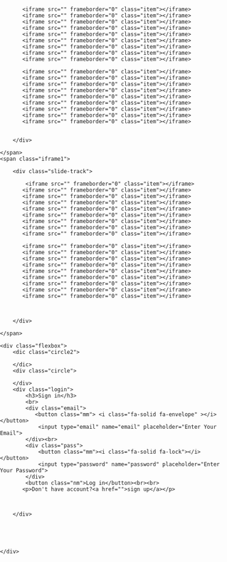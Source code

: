 <!DOCTYPE html>
<html lang="en">
<head>
    <meta charset="UTF-8">
    <meta http-equiv="X-UA-Compatible" content="IE=edge">
    <meta name="viewport" content="width=device-width, initial-scale=1.0">
    <title> login page</title>
    <link rel="stylesheet" href="https://cdnjs.cloudflare.com/ajax/libs/font-awesome/6.4.0/css/all.min.css" integrity="sha512-iecdLmaskl7CVkqkXNQ/ZH/XLlvWZOJyj7Yy7tcenmpD1ypASozpmT/E0iPtmFIB46ZmdtAc9eNBvH0H/ZpiBw==" crossorigin="anonymous" referrerpolicy="no-referrer" />
<style>
    body{
        margin: 0%;
        padding: 0%;
       
        background-color: rgb(224, 221, 221);
    }
    
    .circle2{
        position: relative;
  height:1000px;
  width: 1000px;
  border-radius: 1000px;
   background-color: rgb(253, 174, 174);
  opacity: 0.8;
  float: left;
  margin-left: -600px;
  margin-top: -120px;
  z-index: -1;
    }
.circle{
   position: relative;
  height:1000px;
  width: 1000px;
  border-radius: 1000px;
   background-color: rgb(253, 174, 174);
  opacity: 0.8;
  float: right;
  margin-right: -600px;
  margin-top: -120px;
  z-index: -1;

}
.flexbox{
    overflow: hidden;
    box-shadow: 0px 2px 10px rgba(133, 132, 132, 0.918);
    height: 750px;
    border: 2px solid rgba(200,200,200,0.2);
    width: 60%;
    margin: auto;
    background: rgba(200,200,200,0.2);
   
   
}
.login{
    display: flex;
    position: absolute;
    width: 400px;
    height: 500px;
    flex-direction: column;
    border: 0.5px solid rgba(200, 200, 200, 0.2) ;
    background-color: rgba(240, 255, 255, 0.603);
    margin-left: 250px;
   align-items: center;
    margin-top: 130px;
    
}


h3{
    margin-top: 50px;
    text-align: center;
    font-size: 40px;
}
input{
    margin-top: 20px;
    height: 30px;
    width: 300px;
    text-align: center;
    border: 1px solid black;
    border-left: none;
    
}
.nm{
    background-color: rgb(252, 71, 164);
    margin-top: 40px;
    height: 35px;
    width: 300px;
    font-size: 15px;
    font-weight: bold;
   border: none;
   border-radius: 2px;
    color: white;   
}
a{
    text-decoration: none;
    color: blue;
}
p{
    color: green;
}
.iframe1{
    background: rgba(200,200,200,0.2);
    
   margin-left: -300px;
    display: flex;
    position:relative;
    flex-direction: column;
    height: 750px;
    width: 300px;
    float: right;
  overflow-y: hidden;
align-items: center;
    
}

.iframe2{
    background: rgba(200,200,200,0.2);
    
    display: flex;
    position:absolute;
   overflow-y: hidden;
    height: 750px;
    width: 300px;
}

.slide-track{
display: flex;
position: absolute;
flex-direction: column;
overflow-y: auto;
align-items: center;
height: calc(200px*18);
animation: scrollUp 200s  linear infinite normal;



}
.slide-track::-webkit-scrollbar{
    height: 0;
}
@keyframes scrollUp{
    0%{
        transform: translateY(0);
    }
    100%{
        transform: translateY(calc(-200px*18));
    }
}
.item{
    height: 200px;
    width: 200px;
    display: flex;
    align-items: center;
    padding: 15px;
    background: rgba(86, 85, 85, 0.073);
    margin-top: 10px;
    margin-left: 25px;
    box-shadow: 2px 2px 2px rgba(74, 74, 74, 0.892);
    
}
.mm{
    padding: 8px;
    margin-right: -5px;
    border: 1px solid black;
    border-right: none;
}


    


</style>
</head>
<body>
    <span class="iframe2">
        <div class="slide-track">

           <iframe src="" frameborder="0" class="item"></iframe>
           <iframe src="" frameborder="0" class="item"></iframe>
           <iframe src="" frameborder="0" class="item"></iframe>
           <iframe src="" frameborder="0" class="item"></iframe>
           <iframe src="" frameborder="0" class="item"></iframe>
           <iframe src="" frameborder="0" class="item"></iframe>
           <iframe src="" frameborder="0" class="item"></iframe>
           <iframe src="" frameborder="0" class="item"></iframe>
           <iframe src="" frameborder="0" class="item"></iframe>
           
           <iframe src="" frameborder="0" class="item"></iframe>
           <iframe src="" frameborder="0" class="item"></iframe>
           <iframe src="" frameborder="0" class="item"></iframe>
           <iframe src="" frameborder="0" class="item"></iframe>
           <iframe src="" frameborder="0" class="item"></iframe>
           <iframe src="" frameborder="0" class="item"></iframe>
           <iframe src="" frameborder="0" class="item"></iframe>
           <iframe src="" frameborder="0" class="item"></iframe>
           <iframe src="" frameborder="0" class="item"></iframe>
           

        </div>

    </span>
    <span class="iframe1">
       
        <div class="slide-track">

            <iframe src="" frameborder="0" class="item"></iframe>
           <iframe src="" frameborder="0" class="item"></iframe>
           <iframe src="" frameborder="0" class="item"></iframe>
           <iframe src="" frameborder="0" class="item"></iframe>
           <iframe src="" frameborder="0" class="item"></iframe>
           <iframe src="" frameborder="0" class="item"></iframe>
           <iframe src="" frameborder="0" class="item"></iframe>
           <iframe src="" frameborder="0" class="item"></iframe>
           <iframe src="" frameborder="0" class="item"></iframe>
           
           <iframe src="" frameborder="0" class="item"></iframe>
           <iframe src="" frameborder="0" class="item"></iframe>
           <iframe src="" frameborder="0" class="item"></iframe>
           <iframe src="" frameborder="0" class="item"></iframe>
           <iframe src="" frameborder="0" class="item"></iframe>
           <iframe src="" frameborder="0" class="item"></iframe>
           <iframe src="" frameborder="0" class="item"></iframe>
           <iframe src="" frameborder="0" class="item"></iframe>
           <iframe src="" frameborder="0" class="item"></iframe>
           
           

        </div>

    </span>
   
    <div class="flexbox">
        <dic class="circle2">

        </dic>
        <div class="circle">
    
        </div>
        <div class="login">
            <h3>Sign in</h3>
            <br>
            <div class="email">
               <button class="mm"> <i class="fa-solid fa-envelope" ></i></button>
                <input type="email" name="email" placeholder="Enter Your Email">
            </div><br>
            <div class="pass">
                <button class="mm"><i class="fa-solid fa-lock"></i></button>
                <input type="password" name="password" placeholder="Enter Your Password">
            </div>
            <button class="nm">Log in</button><br><br>
           <p>Don't have account?<a href="">sign up</a></p>
            


        </div>
       
    


   
    </div>
</body>
</html>

